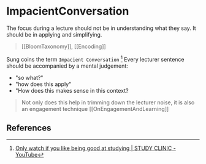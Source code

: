 # ImpacientConversation

The focus during a lecture should not be in understanding what they say.
It should be in applying and simplifying.

> [[BloomTaxonomy]], [[Encoding]]

Sung coins the term `Impacient Conversation` [^1]
Every lecturer sentence should be accompanied by a mental judgement:

- "so what?"
- "how does this apply"
- "How does this makes sense in this context?

> Not only does this help in trimming down the lecturer noise,
> it is also an engagement technique [[OnEngagementAndLearning]]

## References

[^1]: [Only watch if you like being good at studying | STUDY CLINIC - YouTube](https://www.youtube.com/watch?v=79DPLMHYVjQ)
